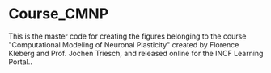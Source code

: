 # Course_CMNP
This is the master code for creating the figures belonging to the course "Computational Modeling of Neuronal Plasticity" created by Florence Kleberg and Prof. Jochen Triesch, and released online for the INCF Learning Portal..

